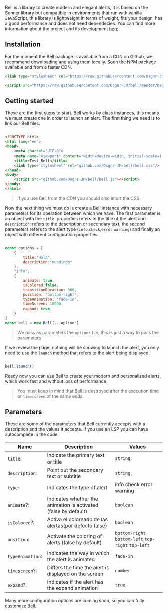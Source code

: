 Bell is a library to create modern and elegant alerts, it is based on the Sonner library but compatible in environments that run with vanilla JavaScript, this library is lightweight in terms of weight, fits your design, has a good performance and does not need dependecies. You can find more information about the project and its development [here](github.com/Dsgnr-JM/bell)

## Installation

For the moment the Bell package is available from a CDN on Github, we recommend downloading and using them locally. Soon the NPM package available and from a faster CDN.

```html
<link type="stylesheet" rel="https://raw.githubusercontent.com/Dsgnr-JM/bell/master/bell.css"/>

<script src="https://raw.githubusercontent.com/Dsgnr-JM/bell/master/bell.js"></script>
```

## Getting started

These are the first steps to start. Bell works by class instances, this means we must create one in order to launch an alert. The first thing we need is to link our Bell files.

```html

<!DOCTYPE html>
<html lang="en">
<head>
    <meta charset="UTF-8">
    <meta name="viewport" content="width=device-width, initial-scale=1.0">
    <title>Test Bell</title>
    <link type="stylesheet" rel="github.com/Dsgnr-JM/bell/bell.css"/>
</head>
<body>
    <script src="github.com/Dsgnr-JM/bell/bell.js"></script>
</body>
</html>

```

> If you use Bell from the *CDN* you should also imort the CSS.

Now the next thing we must do is create a Bell instance with necessary parameters for its operation between which we have. The first parameter is an object with the `title`: properties refers to the title of the alert and `description`: refers to the description or secondary text, the second parameters refers to the alert type (`info`,`check`,`error`,`warning`) and finally an object with different configuration properties.

```js

const options = [
    {
        title:"Hola",
        description:"mundindo"
    },
    "info",
    {
        animate: true,
        isColored:false,
        transitionDuration: 300,
        position: "bottom-right",
        typeAnimation: "fade-in",
        timeScreen: 10000,
        expand: true,
    }
]
const bell = new Bell(...options)


```

> We pass as parameters the `options` file, this is just a way to pass the parameters

If we review the page, nothing will be showing to launch the alert, you only need to use the `launch` method that refers to the alert being displayed.


```js

bell.launch()

```
Ready now you can use Bell to create your modern and personalized alerts, which work fast and without loss of performance

> You must keep in mind that Bell is destroyed after the execution time or `timescreen` of the same ends.

## Parameters

These are some of the parameters that Bell currently accepts with a description and the values it accepts. If you use an LSP you can have autocomplete in the code.

|Name|Description|Values|
|---|---|---|
|`title`:|Indicate the primary text or title|`string`|
|`description`:|Point out the secondary text or subtitle|`string`|
|`type`:|Indicates the type of alert | info check error warning |
|`animate`?:|Indicates whether the animation is activated (false by default)|`boolean`|
|`isColored`?:|Activa el coloreado de las alertas(por defecto false)|`boolean`|
|`position`:|Activate the coloring of alerts (false by default)|`bottom-right` `bottom-left` `top-right` `top-left`|
|`typeAnimation`:|Indicates the way in which the alert is animated|`fade-in`|
|`timescreen`?:|Differs the time the alert is displayed on the screen|`number`|
|`expand`?:|Indicates if the alert has the expand animation|`true`|

Many more configuration options are coming soon, so you can fully customize Bell.